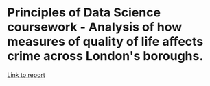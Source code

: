 # Principles of Data Science coursework - Analysis of how measures of quality of life affects crime across London's boroughs.
 

[Link to report](pods_project_report.pdf)
